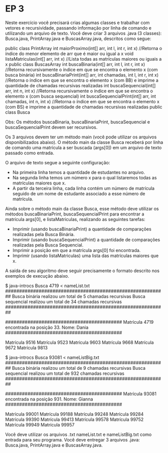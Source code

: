 # EP 3
Neste exercício você precisará crias algumas classes e trabalhar com vetores e recursividade, passando informação por linha de comando e utilizando um arquivo de texto.
Você deve criar 3 arquivos .java (3 classes): Busca.java, PrintArray.java e BuscasArray.java, descritos como segue:

public class PrintArray
          int maiorProximo(int[] arr, int l, int r, int x)                          //Retorna o índice do menor elemento de arr que é maior ou igual a x
          void listaMatriculas(int[] arr, int x)                                       //Lista todas as matrículas maiores ou iguais a x
public class BuscasArray
          int buscaBinaria(int[] arr, int l, int r, int x)                           //Retorna recursivamente o índice em que se encontra o elemento x (com busca binária)
          int buscaBinariaPrint(int[] arr, int chamadas, int l, int r, int x)  //Retorna o índice em que se encontra o elemento x (com BB) e imprime a quantidade de chamadas recursivas realizadas
          int buscaSequencial(int[] arr, int n, int x)                                          //Retorna recursivamente o índice em que se encontra o elemento x (com busca sequencial) 
          int buscaSequencialPrint(int[] arr, int chamadas, int n, int x)                                  //Retorna o índice em que se encontra o elemento x (com BS) e imprime a quantidade de chamadas recursivas realizadas
public class Busca


Obs: Os métodos buscaBinaria, buscaBinariaPrint, buscaSequencial e buscaSequencialPrint devem ser recursivos.

Os 3 arquivos devem ter um método main (você pode utilizar os arquivos disponibilizados abaixo).
O método main da classe Busca receberá por linha de comando uma matrícula a ser buscada (args[0]) em um arquivo de texto passado como entrada.

O arquivo de texto segue a seguinte configuração:
- Na primeira linha temos a quantidade de estudantes no arquivo.
- Na segunda linha temos um número x para o qual listaremos todas as matrículas maiores que x.
- A partir da terceira linha, cada linha contém um número de matrícula seguido de um nome de estudante associado a esse número de matrícula.


Ainda sobre o método main da classe Busca, esse método deve utilizar os métodos buscaBinariaPrint, buscaSequencialPrint para encontrar a matrícula args[0], e listaMatriculas, realizando as seguintes tarefas:
- Imprimir (usando buscaBinariaPrint) a quantidade de comparações realizadas pela Busca Binária.
- Imprimir (usando buscaSequencialPrint) a quantidade de comparações realizadas pela Busca Sequencial.
- Imprimir a posição em que a matrícula args[0] foi encontrada.
- Imprimir (usando listaMatriculas) uma lista das matrículas maiores que x.


A saída de seu algoritmo deve seguir precisamente o formato descrito nos exemplos de execução abaixo.

$ java-introcs Busca 4719 < nameList.txt
##########################################################
Busca binária realizou um total de 5 chamadas recursivas
Busca sequencial realizou um total de 34 chamadas recursivas
##########################################################

##########################################
Matrícula 4719 encontrada na posição 33.
Nome: Dania
##########################################

Matrícula 9516
Matrícula 9523
Matrícula 9603
Matrícula 9668
Matrícula 9672
Matrícula 9813



$ java-introcs Busca 93081 < nameListBig.txt 
##########################################################
Busca binária realizou um total de 9 chamadas recursivas
Busca sequencial realizou um total de 932 chamadas recursivas
##########################################################


##########################################
Matrícula 93081 encontrada na posição 931.
Nome: Gianna
##########################################


Matrícula 99001
Matrícula 99188
Matrícula 99248
Matrícula 99284
Matrícula 99390
Matrícula 99413
Matrícula 99578
Matrícula 99752
Matrícula 99949
Matrícula 99957

Você deve utilizar os arquivos .txt nameList.txt e nameListBig.txt como entrada para seu programa.
Você deve entregar 3 arquivos .java: Busca.java, PrintArray.java e BuscasArray.java.
